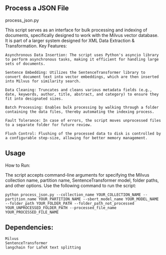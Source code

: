 ## Process a JSON File

process_json.py

This script serves as an interface for bulk processing and indexing of documents, specifically designed to work with the Milvus vector database. It is part of a larger system designed for XML Data Extraction & Transformation.
Key Features:

    Asynchronous Data Insertion: The script uses Python's asyncio library to perform asynchronous tasks, making it efficient for handling large sets of documents.

    Sentence Embedding: Utilizes the SentenceTransformer library to convert document text into vector embeddings, which are then inserted into Milvus for similarity search.

    Data Cleaning: Truncates and cleans various metadata fields (e.g., date, keywords, author, title, abstract, and category) to ensure they fit into designated sizes.

    Batch Processing: Enables bulk processing by walking through a folder containing the data files, thereby automating the indexing process.

    Fault Tolerance: In case of errors, the script moves unprocessed files to a separate folder for future review.

    Flush Control: Flushing of the processed data to disk is controlled by a configurable step-size, allowing for better memory management.



## Usage

How to Run:

The script accepts command-line arguments for specifying the Milvus collection name, partition name, SentenceTransformer model, folder paths, and other options. Use the following command to run the script:

```
python process_json.py --collection_name YOUR_COLLECTION_NAME --partition_name YOUR_PARTITION_NAME --sbert_model_name YOUR_MODEL_NAME --folder_path YOUR_FOLDER_PATH --folder_path_not_processed YOUR_UNPROCESSED_FOLDER_PATH --processed_file_name YOUR_PROCESSED_FILE_NAME

```

## Dependencies:

    Milvus
    SentenceTransformer
    langchain for LaTeX text splitting